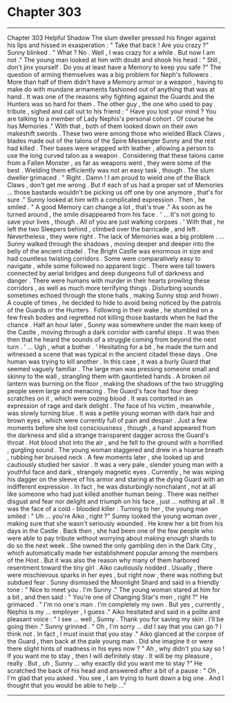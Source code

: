 
# Chapter 303


---

Chapter 303 Helpful Shadow
The slum dweller pressed his finger against his lips and hissed in exasperation :
" Take that back ! Are you crazy ?"
Sunny blinked .
" What ? No . Well , I was crazy for a while . But now I am not ."
The young man looked at him with doubt and shook his head :
" Still , don't jinx yourself . Do you at least have a Memory to keep you safe ?"
The question of arming themselves was a big problem for Neph's followers . More than half of them didn't have a Memory armor or a weapon , having to make do with mundane armaments fashioned out of anything that was at hand . It was one of the reasons why fighting against the Guards and the Hunters was so hard for them .
The other guy , the one who used to pay tribute , sighed and call out to his friend :
" Have you lost your mind ? You are talking to a member of Lady Nephis's personal cohort . Of course he has Memories ."
With that , both of them looked down on their own makeshift swords .
These two were among those who wielded Black Claws , blades made out of the talons of the Spire Messenger Sunny and the rest had killed . Their bases were wrapped with leather , allowing a person to use the long curved talon as a weapon .
Considering that these talons came from a Fallen Monster , as far as weapons went , they were some of the best . Wielding them efficiently was not an easy task , though .
The slum dweller grimaced .
" Right . Damn ! I am proud to wield one of the Black Claws , don't get me wrong . But if each of us had a proper set of Memories … those bastards wouldn't be picking us off one by one anymore , that's for sure ."
Sunny looked at him with a complicated expression . Then , he smiled .
" A good Memory can change a lot , that's true ."
As soon as he turned around , the smile disappeared from his face .
' ... It's not going to save your lives , though . All of you are just walking corpses . '
With that , he left the two Sleepers behind , climbed over the barricade , and left .
Nevertheless , they were right . The lack of Memories was a big problem .
… Sunny walked through the shadows , moving deeper and deeper into the belly of the ancient citadel . The Bright Castle was enormous in size and had countless twisting corridors . Some were comparatively easy to navigate , while some followed no apparent logic . There were tall towers connected by aerial bridges and deep dungeons full of darkness and danger .
There were humans with murder in their hearts prowling these corridors , as well as much more terrifying things . Disturbing sounds sometimes echoed through the stone halls , making Sunny stop and frown .
A couple of times , he decided to hide to avoid being noticed by the patrols of the Guards or the Hunters . Following in their wake , he stumbled on a few fresh bodies and regretted not killing those bastards when he had the chance .
Half an hour later , Sunny was somewhere under the main keep of the Castle , moving through a dark corridor with careful steps . It was then then that he heard the sounds of a struggle coming from beyond the next turn .
' ... Ugh , what a bother . '
Hesitating for a bit , he made the turn and witnessed a scene that was typical in the ancient citadel these days .
One human was trying to kill another .
In this case , it was a burly Guard that seemed vaguely familiar . The large man was pressing someone small and skinny to the wall , strangling them with gauntleted hands . A broken oil lantern was burning on the floor , making the shadows of the two struggling people seem large and menacing .
The Guard's face had four deep scratches on it , which were oozing blood . It was contorted in an expression of rage and dark delight . The face of his victim , meanwhile , was slowly turning blue .
It was a petite young woman with dark hair and brown eyes , which were currently full of pain and despair .
Just a few moments before she lost consciousness , though , a hand appeared from the darkness and slid a strange transparent dagger across the Guard's throat . Hot blood shot into the air , and he fell to the ground with a horrified , gurgling sound .
The young woman staggered and drew in a hoarse breath , rubbing her bruised neck . A few moments later , she looked up and cautiously studied her savior .
It was a very pale , slender young man with a youthful face and dark , strangely magnetic eyes . Currently , he was wiping his dagger on the sleeve of his armor and staring at the dying Guard with an indifferent expression .
In fact , he was disturbingly nonchalant , not at all like someone who had just killed another human being . There was neither disgust and fear nor delight and triumph on his face , just … nothing at all .
It was the face of a cold - blooded killer .
Turning to her , the young man smiled :
" Uh … you're Aiko , right ?"
Sunny looked the young woman over , making sure that she wasn't seriously wounded . He knew her a bit from his days in the Castle . Back then , she had been one of the few people who were able to pay tribute without worrying about making enough shards to do so the next week .
She owned the only gambling den in the Dark City , which automatically made her establishment popular among the members of the Host . But it was also the reason why many of them harbored resentment toward the tiny girl .
Aiko cautiously nodded . Usually , there were mischievous sparks in her eyes , but right now , there was nothing but subdued fear . Sunny dismissed the Moonlight Shard and said in a friendly tone :
" Nice to meet you . I'm Sunny ."
The young woman stared at him for a bit , and then said :
" You're one of Changing Star's men , right ?"
He grimaced .
" I'm no one's man . I'm completely my own . But yes , currently , Nephis is my … employer , I guess ."
Aiko hesitated and said in a polite and pleasant voice :
" I see … well , Sunny . Thank you for saving my skin . I'll be going then ."
Sunny grinned .
" Oh , I'm sorry … did I say that you can go ? I think not . In fact , I must insist that you stay ."
Aiko glanced at the corpse of the Guard , then back at the pale young man . Did she imagine it or were there slight hints of madness in his eyes now ?
" Ah , why didn't you say so ! If you want me to stay , then I will definitely stay . It will be my pleasure , really . But , uh , Sunny … why exactly did you want me to stay ?"
He scratched the back of his head and answered after a bit of a pause :
" Oh , I'm glad that you asked . You see , I am trying to hunt down a big one . And I thought that you would be able to help …"

---

